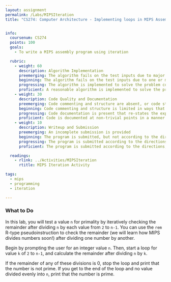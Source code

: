 ```yaml
---
layout: assignment
permalink: /Labs/MIPSIteration
title: "CS274: Computer Architecture - Implementing loops in MIPS Assembly"


info:
  coursenum: CS274
  points: 100
  goals:
    - To write a MIPS assembly program using iteration

  rubric:
    - weight: 60
      description: Algorithm Implementation
      preemerging: The algorithm fails on the test inputs due to major issues, or the program fails to compile and/or run
      beginning: The algorithm fails on the test inputs due to one or more minor issues
      progressing: The algorithm is implemented to solve the problem correctly according to given test inputs, but would fail if executed in a general case due to a minor issue or omission in the algorithm design or implementation
      proficient: A reasonable algorithm is implemented to solve the problem which correctly solves the problem according to the given test inputs, and would be reasonably expected to solve the problem in the general case
    - weight: 30
      description: Code Quality and Documentation
      preemerging: Code commenting and structure are absent, or code structure departs significantly from best practice, and/or the code departs significantly from the style guide
      beginning: Code commenting and structure is limited in ways that reduce the readability of the program, and/or there are minor departures from the style guide
      progressing: Code documentation is present that re-states the explicit code definitions, and/or code is written that mostly adheres to the style guide
      proficient: Code is documented at non-trivial points in a manner that enhances the readability of the program, and code is written according to the style guide
    - weight: 10
      description: Writeup and Submission
      preemerging: An incomplete submission is provided
      beginning: The program is submitted, but not according to the directions in one or more ways (for example, because it is lacking a readme writeup)
      progressing: The program is submitted according to the directions with a minor omission or correction needed, and with at least superficial responses to the bolded questions throughout
      proficient: The program is submitted according to the directions, including a readme writeup describing the solution, and thoughtful answers to the bolded questions throughout

  readings:
    - rlink: ../Activities/MIPSIteration
      rtitle: MIPS Iteration Activity

tags:
  - mips
  - programming
  - iteration

---
```


### What to Do

In this lab, you will test a value `n` for primality by iteratively checking the remainder after dividing `n` by each value from `2` to `n-1`.  You can use the `rem` R-type pseudoinstruction to check the remainder (we will learn how MIPS divides numbers soon!) after dividing one number by another.

Begin by prompting the user for an integer value `n`.  Then, start a loop for value `k` of `2` to `n-1`, and calculate the remainder after dividing `n` by `k`.

If the remainder of any of these divisions is 0, stop the loop and print that the number is not prime.  If you get to the end of the loop and no value divided evenly into `n`, print that the number is prime.